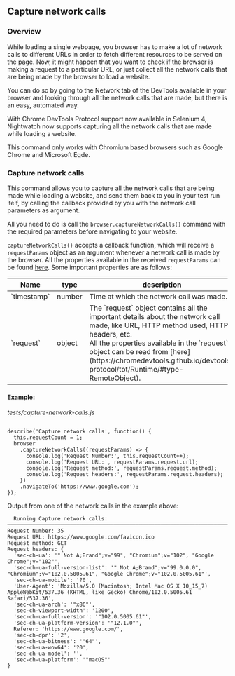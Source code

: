 <div class="page-header"><h2>Capture network calls</h2></div>

### Overview

While loading a single webpage, you browser has to make a lot of network calls to different URLs in order to fetch different resources to be served on the page. Now, it might happen that you want to check if the browser is making a request to a particular URL, or just collect all the network calls that are being made by the browser to load a website.

You can do so by going to the Network tab of the DevTools available in your browser and looking through all the network calls that are made, but there is an easy, automated way.

With Chrome DevTools Protocol support now available in Selenium 4, Nightwatch now supports capturing all the network calls that are made while loading a website.

<div class="alert alert-info">
  This command only works with Chromium based browsers such as Google Chrome and Microsoft Egde.
</div>

### Capture network calls

This command allows you to capture all the network calls that are being made while loading a website, and send them back to you in your test run itelf, by calling the callback provided by you with the network call parameters as argument.

All you need to do is call the `browser.captureNetworkCalls()` command with the required parameters before navigating to your website.

`captureNetworkCalls()` accepts a callback function, which will receive a `requestParams` object as an argument whenever a network call is made by the browser. All the properties available in the received `requestParams` can be found [here](https://chromedevtools.github.io/devtools-protocol/tot/Network/#event-requestWillBeSent). Some important properties are as follows:

<table class="table table-bordered table-striped">
  <thead>
   <tr>
     <th style="width: 100px;">Name</th>
     <th style="width: 100px;">type</th>
     <th>description</th>
   </tr>
  </thead>
  <tbody>
    <tr>
      <td>`timestamp`</td>
      <td>number</td>
      <td>Time at which the network call was made.</td>
    </tr>    
    <tr>
      <td>`request`<br></td>
      <td>object</td>
      <td>
        The `request` object contains all the important details about the network call made, like URL, HTTP method used, HTTP headers, etc.<br>
        All the properties available in the `request` object can be read from [here](https://chromedevtools.github.io/devtools-protocol/tot/Runtime/#type-RemoteObject).
      </td>
    </tr>
  </tbody>
</table>

#### Example:

<div class="sample-test"><i>tests/capture-network-calls.js</i>
<pre class="line-numbers language-javascript"><code class="language-javascript">
describe('Capture network calls', function() {
  this.requestCount = 1;
  browser
    .captureNetworkCalls((requestParams) => {
      console.log('Request Number:', this.requestCount++);
      console.log('Request URL:', requestParams.request.url);
      console.log('Request method:', requestParams.request.method);
      console.log('Request headers:', requestParams.request.headers);
    })
    .navigateTo('https://www.google.com');
});
</code></pre></div>

Output from one of the network calls in the example above:

```
  Running Capture network calls:
───────────────────────────────────────────────────────────────────────────────────────────────────
Request Number: 35
Request URL: https://www.google.com/favicon.ico
Request method: GET
Request headers: {
  'sec-ch-ua': '" Not A;Brand";v="99", "Chromium";v="102", "Google Chrome";v="102"',
  'sec-ch-ua-full-version-list': '" Not A;Brand";v="99.0.0.0", "Chromium";v="102.0.5005.61", "Google Chrome";v="102.0.5005.61"',
  'sec-ch-ua-mobile': '?0',
  'User-Agent': 'Mozilla/5.0 (Macintosh; Intel Mac OS X 10_15_7) AppleWebKit/537.36 (KHTML, like Gecko) Chrome/102.0.5005.61 Safari/537.36',
  'sec-ch-ua-arch': '"x86"',
  'sec-ch-viewport-width': '1200',
  'sec-ch-ua-full-version': '"102.0.5005.61"',
  'sec-ch-ua-platform-version': '"12.1.0"',
  Referer: 'https://www.google.com/',
  'sec-ch-dpr': '2',
  'sec-ch-ua-bitness': '"64"',
  'sec-ch-ua-wow64': '?0',
  'sec-ch-ua-model': '',
  'sec-ch-ua-platform': '"macOS"'
}
```
